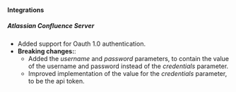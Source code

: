 
#### Integrations
##### Atlassian Confluence Server
- Added support for Oauth 1.0 authentication.
- **Breaking changes:**:
  - Added the  *username* and *password* parameters, to contain the value of the username and password instead of the *credentials* parameter.
  - Improved implementation of the value for the *credentials* parameter, to be the api token.